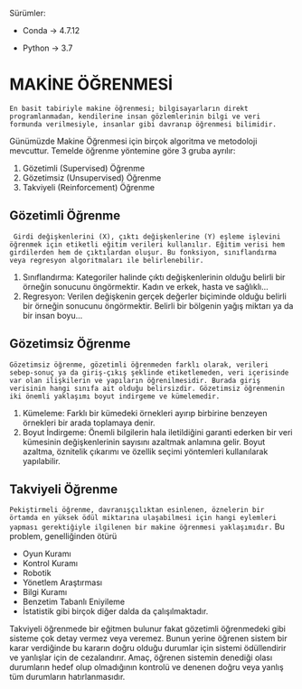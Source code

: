Sürümler: 
 - Conda -> 4.7.12

 - Python -> 3.7

# MAKİNE ÖĞRENMESİ
```En basit tabiriyle makine öğrenmesi; bilgisayarların direkt programlanmadan, kendilerine insan gözlemlerinin bilgi ve veri formunda verilmesiyle, insanlar gibi davranıp öğrenmesi bilimidir.  ```

Günümüzde Makine Öğrenmesi için birçok algoritma ve metodoloji mevcuttur. Temelde öğrenme yöntemine göre 3 gruba ayrılır: 

 1. Gözetimli (Supervised) Öğrenme
 2. Gözetimsiz (Unsupervised) Öğrenme
 3. Takviyeli (Reinforcement) Öğrenme

## Gözetimli Öğrenme
``` Girdi değişkenlerini (X), çıktı değişkenlerine (Y) eşleme işlevini öğrenmek için etiketli eğitim verileri kullanılır. Eğitim verisi hem girdilerden hem de çıktılardan oluşur. Bu fonksiyon, sınıflandırma veya regresyon algoritmaları ile belirlenebilir.```
 1. Sınıflandırma: Kategoriler halinde çıktı değişkenlerinin olduğu belirli bir örneğin sonucunu öngörmektir. Kadın ve erkek, hasta ve sağlıklı...
 2. Regresyon: Verilen değişkenin gerçek değerler biçiminde olduğu belirli bir örneğin sonucunu öngörmektir. Belirli bir bölgenin yağış miktarı ya da bir insan boyu...
## Gözetimsiz Öğrenme
```Gözetimsiz öğrenme, gözetimli öğrenmeden farklı olarak, verileri sebep-sonuç ya da giriş-çıkış şeklinde etiketlemeden, veri içerisinde var olan ilişkilerin ve yapıların öğrenilmesidir. Burada giriş verisinin hangi sınıfa ait olduğu belirsizdir. Gözetimsiz öğrenmenin iki önemli yaklaşımı boyut indirgeme ve kümelemedir.``` 
 1. Kümeleme: Farklı bir kümedeki örnekleri ayırıp birbirine benzeyen örnekleri bir arada toplamaya denir.
 2. Boyut İndirgeme: Önemli bilgilerin hala iletildiğini garanti ederken bir veri kümesinin değişkenlerinin sayısını azaltmak anlamına gelir. Boyut azaltma, öznitelik çıkarımı ve özellik seçimi yöntemleri kullanılarak yapılabilir.

## Takviyeli Öğrenme
```Pekiştirmeli öğrenme, davranışçılıktan esinlenen, öznelerin bir örtamda en yüksek ödül miktarına ulaşabilmesi için hangi eylemleri yapması gerektiğiyle ilgilenen bir makine öğrenmesi yaklaşımıdır.```
Bu problem, genelliğinden ötürü 
 - Oyun Kuramı
 - Kontrol Kuramı
 - Robotik
 - Yönetlem Araştırması
 - Bilgi Kuramı
 - Benzetim Tabanlı Eniyileme
 - İstatistik gibi birçok diğer dalda da çalışılmaktadır.
 
 Takviyeli öğrenmede bir eğitmen bulunur fakat gözetimli öğrenmedeki gibi sisteme çok detay vermez veya veremez. Bunun yerine öğrenen sistem bir karar verdiğinde bu kararın doğru olduğu durumlar için sistemi ödüllendirir ve yanlışlar için de cezalandırır. Amaç, öğrenen sistemin denediği olası durumların hedef olup olmadığının kontrolü ve denenen doğru veya yanlış tüm durumların hatırlanmasıdır. 

